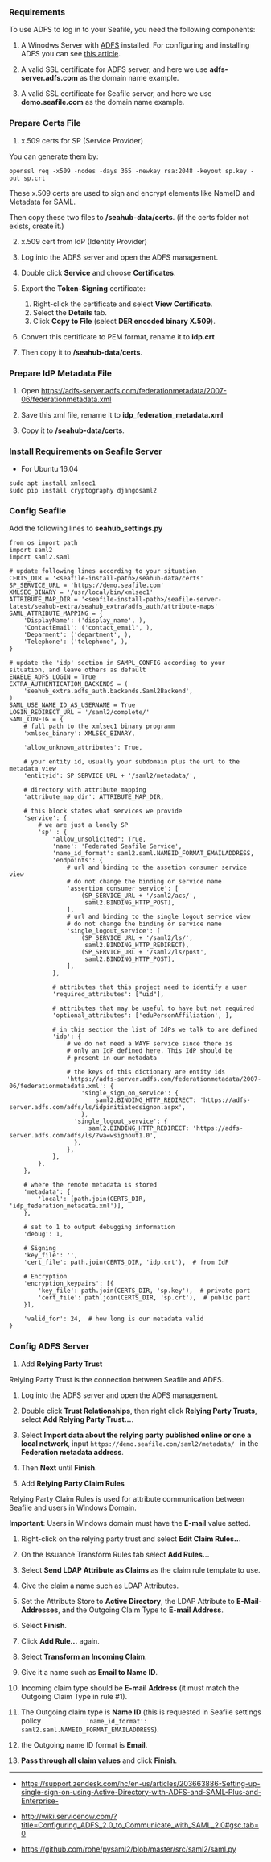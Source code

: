 ### Requirements

To use ADFS to log in to your Seafile, you need the following components:

1. A Winodws Server with [ADFS](https://technet.microsoft.com/en-us/library/hh831502.aspx) installed. For configuring and installing ADFS you can see [this article](https://msdn.microsoft.com/en-us/library/gg188612.aspx).

1. A valid SSL certificate for ADFS server, and here we use **adfs-server.adfs.com** as the domain name example.

1. A valid SSL certificate for Seafile server, and here we use **demo.seafile.com** as the domain name example.

### Prepare Certs File

1. x.509 certs for SP (Service Provider)

 You can generate them by:
 
 ```
openssl req -x509 -nodes -days 365 -newkey rsa:2048 -keyout sp.key -out sp.crt
```

 These x.509 certs are used to sign and encrypt elements like NameID and Metadata for SAML. 
 
 Then copy these two files to **<seafile-install-path>/seahub-data/certs**. (if the certs folder not exists, create it.)
 
2. x.509 cert from IdP (Identity Provider)

 1. Log into the ADFS server and open the ADFS management.
 
 1. Double click **Service** and choose **Certificates**.
 
 1. Export the **Token-Signing** certificate:
 
    1. Right-click the certificate and select **View Certificate**.
    1. Select the **Details** tab.
    1. Click **Copy to File** (select **DER encoded binary X.509**).

 1. Convert this certificate to PEM format, rename it to **idp.crt**
 
 1. Then copy it to **<seafile-install-path>/seahub-data/certs**.
 
### Prepare IdP Metadata File

1. Open https://adfs-server.adfs.com/federationmetadata/2007-06/federationmetadata.xml

1. Save this xml file, rename it to **idp_federation_metadata.xml**

1. Copy it to **<seafile-install-path>/seahub-data/certs**.

### Install Requirements on Seafile Server

- For Ubuntu 16.04
```
sudo apt install xmlsec1
sudo pip install cryptography djangosaml2
```

### Config Seafile

Add the following lines to **seahub_settings.py**

```
from os import path
import saml2
import saml2.saml

# update following lines according to your situation
CERTS_DIR = '<seafile-install-path>/seahub-data/certs'
SP_SERVICE_URL = 'https://demo.seafile.com'
XMLSEC_BINARY = '/usr/local/bin/xmlsec1'
ATTRIBUTE_MAP_DIR = '<seafile-install-path>/seafile-server-latest/seahub-extra/seahub_extra/adfs_auth/attribute-maps'
SAML_ATTRIBUTE_MAPPING = {
    'DisplayName': ('display_name', ),
    'ContactEmail': ('contact_email', ),
    'Deparment': ('department', ),
    'Telephone': ('telephone', ),
}

# update the 'idp' section in SAMPL_CONFIG according to your situation, and leave others as default
ENABLE_ADFS_LOGIN = True
EXTRA_AUTHENTICATION_BACKENDS = (
    'seahub_extra.adfs_auth.backends.Saml2Backend',
)
SAML_USE_NAME_ID_AS_USERNAME = True
LOGIN_REDIRECT_URL = '/saml2/complete/'
SAML_CONFIG = {
    # full path to the xmlsec1 binary programm
    'xmlsec_binary': XMLSEC_BINARY,
	
  	'allow_unknown_attributes': True,

    # your entity id, usually your subdomain plus the url to the metadata view
    'entityid': SP_SERVICE_URL + '/saml2/metadata/',

    # directory with attribute mapping
    'attribute_map_dir': ATTRIBUTE_MAP_DIR,

    # this block states what services we provide
    'service': {
        # we are just a lonely SP
        'sp' : {
            "allow_unsolicited": True,
            'name': 'Federated Seafile Service',
            'name_id_format': saml2.saml.NAMEID_FORMAT_EMAILADDRESS,
            'endpoints': {
                # url and binding to the assetion consumer service view
                # do not change the binding or service name
                'assertion_consumer_service': [
                    (SP_SERVICE_URL + '/saml2/acs/',
                     saml2.BINDING_HTTP_POST),
                ],
                # url and binding to the single logout service view
                # do not change the binding or service name
                'single_logout_service': [
                    (SP_SERVICE_URL + '/saml2/ls/',
                     saml2.BINDING_HTTP_REDIRECT),
                    (SP_SERVICE_URL + '/saml2/ls/post',
                     saml2.BINDING_HTTP_POST),
                ],
            },

            # attributes that this project need to identify a user
            'required_attributes': ["uid"],

            # attributes that may be useful to have but not required
            'optional_attributes': ['eduPersonAffiliation', ],

            # in this section the list of IdPs we talk to are defined
            'idp': {
                # we do not need a WAYF service since there is
                # only an IdP defined here. This IdP should be
                # present in our metadata

                # the keys of this dictionary are entity ids
                'https://adfs-server.adfs.com/federationmetadata/2007-06/federationmetadata.xml': {
                    'single_sign_on_service': {
                        saml2.BINDING_HTTP_REDIRECT: 'https://adfs-server.adfs.com/adfs/ls/idpinitiatedsignon.aspx',
                    },
                  'single_logout_service': {
                      saml2.BINDING_HTTP_REDIRECT: 'https://adfs-server.adfs.com/adfs/ls/?wa=wsignout1.0',
                  },
                },
            },
        },
    },

    # where the remote metadata is stored
    'metadata': {
        'local': [path.join(CERTS_DIR, 'idp_federation_metadata.xml')],
    },

    # set to 1 to output debugging information
    'debug': 1,

    # Signing
    'key_file': '', 
    'cert_file': path.join(CERTS_DIR, 'idp.crt'),  # from IdP

    # Encryption
    'encryption_keypairs': [{
        'key_file': path.join(CERTS_DIR, 'sp.key'),  # private part
        'cert_file': path.join(CERTS_DIR, 'sp.crt'),  # public part
    }],
	
    'valid_for': 24,  # how long is our metadata valid
}

```

### Config ADFS Server

1. Add **Relying Party Trust**

 Relying Party Trust is the connection between Seafile and ADFS.
 
 1. Log into the ADFS server and open the ADFS management.

 1. Double click **Trust Relationships**, then right click **Relying Party Trusts**, select **Add Relying Party Trust…**.
 
 1. Select **Import data about the relying party published online or one a local network**, input `https://demo.seafile.com/saml2/metadata/ ` in the **Federation metadata address**.
 
 1. Then **Next** until **Finish**.
 
1. Add **Relying Party Claim Rules**

 Relying Party Claim Rules is used for attribute communication between Seafile and users in Windows Domain. 
 
 **Important**: Users in Windows domain must have the **E-mail** value setted.
 
 1. Right-click on the relying party trust and select **Edit Claim Rules...**

 1. On the Issuance Transform Rules tab select **Add Rules...**

 1. Select **Send LDAP Attribute as Claims** as the claim rule template to use. 

 1. Give the claim a name such as LDAP Attributes. 

 1. Set the Attribute Store to **Active Directory**, the LDAP Attribute to **E-Mail-Addresses**, and the Outgoing Claim Type to **E-mail Address**. 

 1. Select **Finish**. 
 
 1. Click **Add Rule...** again.

 1. Select **Transform an Incoming Claim**. 

 1. Give it a name such as **Email to Name ID**.
 
 1. Incoming claim type should be **E-mail Address** (it must match the Outgoing Claim Type in rule #1).
 
 1. The Outgoing claim type is **Name ID** (this is requested in Seafile settings policy `            'name_id_format': saml2.saml.NAMEID_FORMAT_EMAILADDRESS`).
 
 1. the Outgoing name ID format is **Email**.
 
 1. **Pass through all claim values** and click **Finish**. 

----

- https://support.zendesk.com/hc/en-us/articles/203663886-Setting-up-single-sign-on-using-Active-Directory-with-ADFS-and-SAML-Plus-and-Enterprise-

- http://wiki.servicenow.com/?title=Configuring_ADFS_2.0_to_Communicate_with_SAML_2.0#gsc.tab=0

- https://github.com/rohe/pysaml2/blob/master/src/saml2/saml.py
